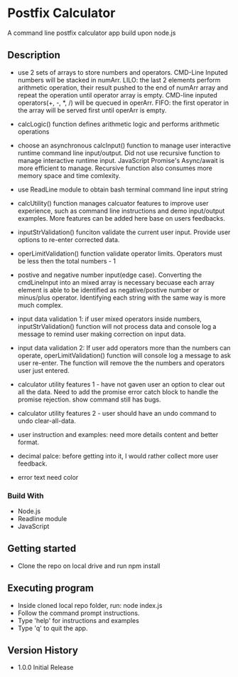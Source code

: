 # Postfix Calculator

A command line postfix calculator app build upon node.js

## Description

- use 2 sets of arrays to store numbers and operators. CMD-Line Inputed numbers will be stacked in numArr. LILO: the last 2 elements perform arithmetic operation, their result pushed to the end of numArr array and repeat the operation until operator array is empty. CMD-line inputed operators(+, -, \*, /) will be quecued in operArr. FIFO: the first operator in the array will be served first until operArr is empty.

- calcLogic() function defines arithmetic logic and performs arithmetic operations
- choose an asynchronous calcInput() function to manage user interactive runtime command line input/output. Did not use recursive function to manage interactive runtime input. JavaScript Promise's Async/await is more efficient to manage. Recursive function also consumes more memory space and time comlexity.

- use ReadLine module to obtain bash terminal command line input string
- calcUtility() function manages calcuator features to improve user experience, such as command line instructions and demo input/output examples. More features can be added here base on users feedbacks.
- inputStrValidation() funciton validate the current user input. Provide user options to re-enter corrected data.
- operLimitValidation() function validate operator limits. Operators must be less then the total numbers - 1

- postive and negative number input(edge case). Converting the cmdLineInput into an mixed array is necessary becuase each array element is able to be identified as negative/postive number or minus/plus operator. Identifying each string with the same way is more much complex.

- input data validation 1: if user mixed operators inside numbers, inputStrValidation() function will not process data and console log a message to remind user making correction on input data.

- input data validation 2: If user add operators more than the numbers can operate, operLimitValidation() function will console log a message to ask user re-enter. The function will remove the the numbers and operators user just entered.

- calculator utility features 1 - have not gaven user an option to clear out all the data. Need to add the promise error catch block to handle the promise rejection. show command still has bugs.

- calculator utility features 2 - user should have an undo command to undo clear-all-data.

- user instruction and examples: need more details content and better format.

- decimal palce: before getting into it, I would rather collect more user feedback.

- error text need color

### Build With

- Node.js
- Readline module
- JavaScript

## Getting started

- Clone the repo on local drive and run npm install

## Executing program

- Inside cloned local repo folder, run: node index.js
- Follow the command prompt instructions.
- Type 'help' for instructions and examples
- Type 'q' to quit the app.

## Version History

- 1.0.0 Initial Release

